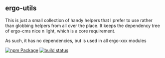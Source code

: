 ## ergo-utils

This is just a small collection of handy helpers that I prefer to use rather than globbing helpers from all over the place. It keeps the dependency tree of ergo-cms nice n light, which is a core requirement.

As such, it has no dependencies, but is used in all ergo-xxx modules

[![npm Package](https://img.shields.io/npm/v/ergo-utils.svg)](https://www.npmjs.org/package/ergo-utils)
[![build status](https://secure.travis-ci.org/ergo-cms/ergo-utils.svg)](http://travis-ci.org/ergo-cms/ergo-utils)
